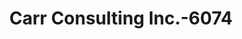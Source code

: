 ---
f_zip-code: 75125
f_state-code: TX
title: Carr Consulting Inc.-6074
f_phone: 800-566-8266
f_city-only: Ferris
f_address: Ferris Ferris
f_location-unique-id: '6074'
slug: carr-consulting-inc.-6074
updated-on: '2024-05-30T13:46:58.046Z'
created-on: '2024-05-30T13:36:59.803Z'
published-on: '2024-05-30T13:54:32.469Z'
f_city-state: cms/city/ferris-tx.md
f_company: cms/company/carr-consulting-inc..md
f_state: cms/state/texas.md
layout: '[payday-loan].html'
tags: payday-loan
---